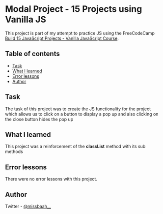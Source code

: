 # Modal Project - 15 Projects using Vanilla JS

This project is part of my attempt to practice JS using the FreeCodeCamp [Build 15 JavaScript Projects - Vanilla JavaScript Course](https://www.youtube.com/watch?v=3PHXvlpOkf4&t=4303s).

## Table of contents

- [Task](#overview)
- [What I learned](#what-i-learned)
- [Error lessons](#error-lessons)
- [Author](#author)

## Task

The task of this project was to create the JS functionality for the project which allows us to click on a button to display a pop up and also clicking on the close button hides the pop up

## What I learned

This project was a reinforcement of the **classList** method with its sub methods

## Error lessons

There were no error lessons with this project.

## Author

Twitter - [@missbaah\_\_](https://www.twitter.com/missbaah__)
